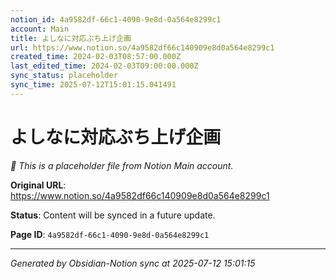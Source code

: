 ```yaml
---
notion_id: 4a9582df-66c1-4090-9e8d-0a564e8299c1
account: Main
title: よしなに対応ぶち上げ企画
url: https://www.notion.so/4a9582df66c140909e8d0a564e8299c1
created_time: 2024-02-03T08:57:00.000Z
last_edited_time: 2024-02-03T09:00:00.000Z
sync_status: placeholder
sync_time: 2025-07-12T15:01:15.041491
---
```


# よしなに対応ぶち上げ企画

*🔄 This is a placeholder file from Notion Main account.*

**Original URL**: https://www.notion.so/4a9582df66c140909e8d0a564e8299c1

**Status**: Content will be synced in a future update.

**Page ID**: `4a9582df-66c1-4090-9e8d-0a564e8299c1`

---

*Generated by Obsidian-Notion sync at 2025-07-12 15:01:15*
